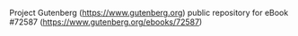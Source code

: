 Project Gutenberg (https://www.gutenberg.org) public repository
for eBook #72587 (https://www.gutenberg.org/ebooks/72587)
